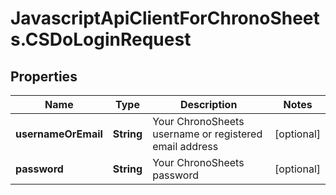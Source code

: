 # JavascriptApiClientForChronoSheets.CSDoLoginRequest

## Properties
Name | Type | Description | Notes
------------ | ------------- | ------------- | -------------
**usernameOrEmail** | **String** | Your ChronoSheets username or registered email address | [optional] 
**password** | **String** | Your ChronoSheets password | [optional] 


